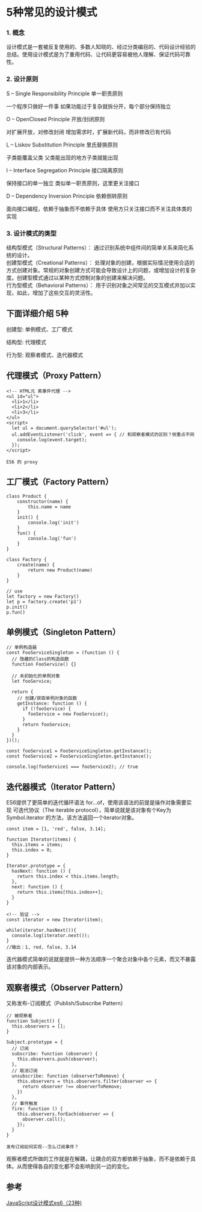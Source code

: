 # 5种常见的设计模式

### 1. 概念
设计模式是一套被反复使用的、多数人知晓的、经过分类编目的、代码设计经验的总结。使用设计模式是为了重用代码、让代码更容易被他人理解、保证代码可靠性。

### 2. 设计原则


S – Single Responsibility Principle 单一职责原则

一个程序只做好一件事
如果功能过于复杂就拆分开，每个部分保持独立  

O – OpenClosed Principle 开放/封闭原则  

对扩展开放，对修改封闭
增加需求时，扩展新代码，而非修改已有代码

L – Liskov Substitution Principle 里氏替换原则  

子类能覆盖父类
父类能出现的地方子类就能出现

I – Interface Segregation Principle 接口隔离原则  

保持接口的单一独立
类似单一职责原则，这里更关注接口

D – Dependency Inversion Principle 依赖倒转原则  

面向接口编程，依赖于抽象而不依赖于具体
使用方只关注接口而不关注具体类的实现

### 3. 设计模式的类型

结构型模式（Structural Patterns）： 通过识别系统中组件间的简单关系来简化系统的设计。  
创建型模式（Creational Patterns）： 处理对象的创建，根据实际情况使用合适的方式创建对象。常规的对象创建方式可能会导致设计上的问题，或增加设计的复杂度。创建型模式通过以某种方式控制对象的创建来解决问题。  
行为型模式（Behavioral Patterns）： 用于识别对象之间常见的交互模式并加以实现，如此，增加了这些交互的灵活性。  

## 下面详细介绍 5种
创建型:  单例模式、工厂模式

结构型: 代理模式

行为型: 观察者模式、迭代器模式

## 代理模式（Proxy Pattern）

```
<!-- HTML元 素事件代理 -->
<ul id="ul">
  <li>1</li>
  <li>2</li>
  <li>3</li>
</ul>
<script>
  let ul = document.querySelector('#ul');
  ul.addEventListener('click', event => { // 和观察者模式的区别？侧重点不同
    console.log(event.target);
  });
</script>

ES6 的 proxy
```


## 工厂模式（Factory Pattern）

```
class Product {
    constructor(name) {
        this.name = name
    }
    init() {
        console.log('init')
    }
    fun() {
        console.log('fun')
    }
}

class Factory {
    create(name) {
        return new Product(name)
    }
}

// use
let factory = new Factory()
let p = factory.create('p1')
p.init()
p.fun()

```



## 单例模式（Singleton Pattern）

```
// 单例构造器
const FooServiceSingleton = (function () {
  // 隐藏的Class的构造函数
  function FooService() {}

  // 未初始化的单例对象
  let fooService;

  return {
    // 创建/获取单例对象的函数
    getInstance: function () {
      if (!fooService) {
        fooService = new FooService();
      }
      return fooService;
    }
  }
})();

const fooService1 = FooServiceSingleton.getInstance();
const fooService2 = FooServiceSingleton.getInstance();

console.log(fooService1 === fooService2); // true

```

## 迭代器模式（Iterator Pattern）
ES6提供了更简单的迭代循环语法 for...of，使用该语法的前提是操作对象需要实现 可迭代协议（The iterable protocol），简单说就是该对象有个Key为 Symbol.iterator 的方法，该方法返回一个iterator对象。

```
const item = [1, 'red', false, 3.14];

function Iterator(items) {
  this.items = items;
  this.index = 0;
}

Iterator.prototype = {
  hasNext: function () {
    return this.index < this.items.length;
  },
  next: function () {
    return this.items[this.index++];
  }
}

<!-- 验证 -->
const iterator = new Iterator(item);

while(iterator.hasNext()){
  console.log(iterator.next());
}
//输出：1, red, false, 3.14

```
迭代器模式简单的说就是提供一种方法顺序一个聚合对象中各个元素，而又不暴露该对象的内部表示。


## 观察者模式（Observer Pattern）
又称发布-订阅模式（Publish/Subscribe Pattern）


```
// 被观察者
function Subject() {
  this.observers = [];
}

Subject.prototype = {
  // 订阅
  subscribe: function (observer) {
    this.observers.push(observer);
  },
  // 取消订阅
  unsubscribe: function (observerToRemove) {
    this.observers = this.observers.filter(observer => {
      return observer !== observerToRemove;
    })
  },
  // 事件触发
  fire: function () {
    this.observers.forEach(observer => {
      observer.call();
    });
  }
}

发布订阅如何实现--怎么订阅事件？
```

观察者模式所做的工作就是在解耦，让耦合的双方都依赖于抽象，而不是依赖于具体。从而使得各自的变化都不会影响到另一边的变化。


## 参考

[JavaScript设计模式es6（23种)](https://juejin.im/post/6844904032826294286)



